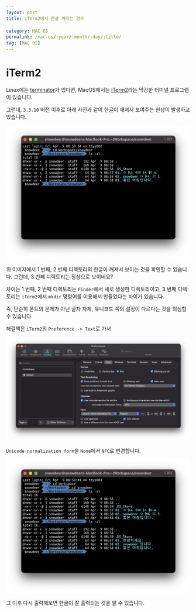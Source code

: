 ```yaml
---
layout: post
title: iTerm2에서 한글 깨지는 경우

category: MAC OS
permalink: /mac-os/:year/:month/:day/:title/
tag: [MAC OS]
---
```

# iTerm2

Linux에는 [terminator](https://terminator-gtk3.readthedocs.io/en/latest/#)가 있다면, MacOS에서는 [iTerm2](https://iterm2.com)라는 막강한 터미널 프로그램이 있습니다.

그런데, `3.3.10` 버전 이후로 아래 사진과 같이 한글이 깨져서 보여주는 현상이 발생하고 있습니다. 

![image](/assets/tips-mac/011.png)

위 이미지에서 1 번째, 2 번째 디렉토리의 한글이 깨져서 보이는 것을 확인할 수 있습니다. 그런데, 3 번째 디렉토리는 정상으로 보이네요?

차이는 1 번째, 2 번째 디렉토리는 `Finder`에서 새로 생성한 디렉토리이고, 3 번째 디렉토리는 `iTerm2`에서 `mkdir` 명령어를 이용해서 만들었다는 차이가 있습니다.

즉, 단순히 폰트의 문제가 아닌 글자 자체, 유니코드 쪽의 설정이 다르다는 것을 의심할 수 있습니다.

해결책은 `iTerm2`의 `Preference -> Text`로 가서

![image](/assets/tips-mac/012.png)

`Unicode normalization form`을 `None`에서 `NFC`로 변경합니다.

![image](/assets/tips-mac/013.png)

그 이후 다시 출력해보면 한글이 잘 출력되는 것을 알 수 있습니다.